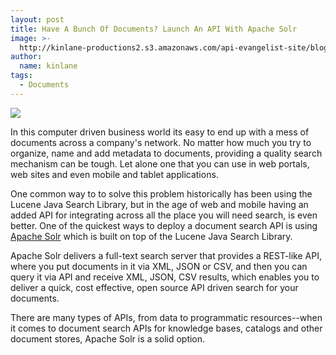 ```yaml
---
layout: post
title: Have A Bunch Of Documents? Launch An API With Apache Solr
image: >-
  http://kinlane-productions2.s3.amazonaws.com/api-evangelist-site/blog/apache-solr-logo.png
author:
  name: kinlane
tags:
  - Documents
---
```

[![](https://s3.amazonaws.com/kinlane-productions2/api-evangelist/apache-solr/apache-solr-logo.png)](http://lucene.apache.org/solr/)

In this computer driven business world its easy to end up with a mess of documents across a company's network. No matter how much you try to organize, name and add metadata to documents, providing a quality search mechanism can be tough. Let alone one that you can use in web portals, web sites and even mobile and tablet applications.

One common way to to solve this problem historically has been using the Lucene Java Search Library, but in the age of web and mobile having an added API for integrating across all the place you will need search, is even better. One of the quickest ways to deploy a document search API is using [Apache Solr](http://lucene.apache.org/solr/) which is built on top of the Lucene Java Search Library.

Apache Solr delivers a full-text search server that provides a REST-like API, where you put documents in it via XML, JSON or CSV, and then you can query it via API and receive XML, JSON, CSV results, which enables you to deliver a quick, cost effective, open source API driven search for your documents.

There are many types of APIs, from data to programmatic resources--when it comes to document search APIs for knowledge bases, catalogs and other document stores, Apache Solr is a solid option.